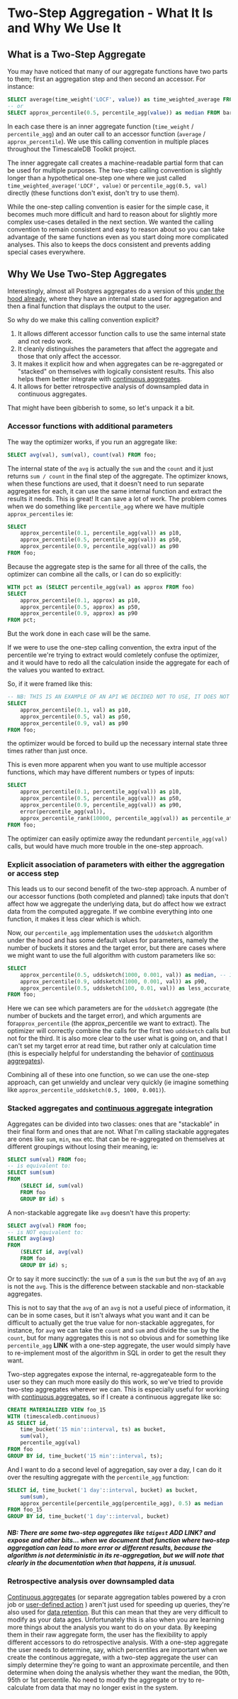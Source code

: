 <!-- markdownlint-disable -->
<!-- vale off -->
# Two-Step Aggregation - What It Is and Why We Use It

## What is a Two-Step Aggregate <a id="two-step-description"></a>
You may have noticed that many of our aggregate functions have two parts to them; first an aggregation step and then second an accessor. For instance:

```SQL , ignore
SELECT average(time_weight('LOCF', value)) as time_weighted_average FROM foo;
-- or
SELECT approx_percentile(0.5, percentile_agg(value)) as median FROM bar;
```

In each case there is an inner aggregate function (`time_weight` / `percentile_agg`) and an outer call to an accessor function (`average` / `approx_percentile`). We use this calling convention in multiple places throughout the TimescaleDB Toolkit project.

The inner aggregate call creates a machine-readable partial form that can be used for multiple purposes. The two-step calling convention is slightly longer than a hypothetical one-step one where we just called `time_weighted_average('LOCF', value)` or `percentile_agg(0.5, val)` directly (these functions don't exist, don't try to use them).

While the one-step calling convention is easier for the simple case, it becomes much more difficult and hard to reason about for slightly more complex use-cases detailed in the next section. We wanted the calling convention to remain consistent and easy to reason about so you can take advantage of the same functions even as you start doing more complicated analyses.  This also to keeps the docs consistent and prevents adding special cases everywhere.

## Why We Use Two-Step Aggregates <a id="two-step-philosophy"></a>
Interestingly, almost all Postgres aggregates do a version of this [under the hood already](https://www.postgresql.org/docs/current/xaggr.html), where they have an internal state used for aggregation and then a final function that displays the output to the user.

So why do we make this calling convention explicit?

1. It allows different accessor function calls to use the same internal state and not redo work.
2. It cleanly distinguishes the parameters that affect the aggregate and those that only affect the accessor.
3. It makes it explicit how and when aggregates can be re-aggregated or "stacked" on themselves with logically consistent results. This also helps them better integrate with [continuous aggregates](/use-timescale/latest/continuous-aggregates).
4. It allows for better retrospective analysis of downsampled data in continuous aggregates.

That might have been gibberish to some, so let's unpack it a bit.

### Accessor functions with additional parameters <a id="philosophy-accessor-funcs"></a>
The way the optimizer works, if you run an aggregate like:
```SQL , ignore
SELECT avg(val), sum(val), count(val) FROM foo;
```
The internal state of the `avg` is actually the `sum` and the `count` and it just returns `sum / count` in the final step of the aggregate. The optimizer knows, when these functions are used, that it doesn't need to run separate aggregates for each, it can use the same internal function and extract the results it needs. This is great! It can save a lot of work. The problem comes when we do something like `percentile_agg` where we have multiple `approx_percentiles` ie:

```SQL , ignore
SELECT
    approx_percentile(0.1, percentile_agg(val)) as p10,
    approx_percentile(0.5, percentile_agg(val)) as p50,
    approx_percentile(0.9, percentile_agg(val)) as p90
FROM foo;
```
Because the aggregate step is the same for all three of the calls, the optimizer can combine all the calls, or I can do so explicitly:

```SQL , ignore
WITH pct as (SELECT percentile_agg(val) as approx FROM foo)
SELECT
    approx_percentile(0.1, approx) as p10,
    approx_percentile(0.5, approx) as p50,
    approx_percentile(0.9, approx) as p90
FROM pct;
```
But the work done in each case will be the same.

If we were to use the one-step calling convention, the extra input of the percentile we're trying to extract would comletely confuse the optimizer, and it would have to redo all the calculation inside the aggregate for each of the values you wanted to extract.

So, if it were framed like this:
```SQL , ignore
-- NB: THIS IS AN EXAMPLE OF AN API WE DECIDED NOT TO USE, IT DOES NOT WORK
SELECT
    approx_percentile(0.1, val) as p10,
    approx_percentile(0.5, val) as p50,
    approx_percentile(0.9, val) as p90
FROM foo;
```
the optimizer would be forced to build up the necessary internal state three times rather than just once.

This is even more apparent when you want to use multiple accessor functions, which may have different numbers or types of inputs:

```SQL , ignore
SELECT
    approx_percentile(0.1, percentile_agg(val)) as p10,
    approx_percentile(0.5, percentile_agg(val)) as p50,
    approx_percentile(0.9, percentile_agg(val)) as p90,
    error(percentile_agg(val)),
    approx_percentile_rank(10000, percentile_agg(val)) as percentile_at_threshold
FROM foo;
```
The optimizer can easily optimize away the redundant `percentile_agg(val)` calls, but would have much more trouble in the one-step approach.

### Explicit association of parameters with either the aggregation or access step <a id="philosophy-explicit-association"></a>
This leads us to our second benefit of the two-step approach. A number of our accessor functions (both completed and planned) take inputs that don't affect how we aggregate the underlying data, but do affect how we extract data from the computed aggregate. If we combine everything into one function, it makes it less clear which is which.

Now, our `percentile_agg` implementation uses the `uddsketch` algorithm under the hood and has some default values for parameters, namely the number of buckets it stores and the target error, but there are cases where we might want to use the full algorithm with custom parameters like so:
```SQL , ignore
SELECT
    approx_percentile(0.5, uddsketch(1000, 0.001, val)) as median, -- 1000 buckets, 0.001 relative error target
    approx_percentile(0.9, uddsketch(1000, 0.001, val)) as p90,
    approx_percentile(0.5, uddsketch(100, 0.01, val)) as less_accurate_median -- modify the terms for the aggregate get a new approximation
FROM foo;
```
Here we can see which parameters are for the `uddsketch` aggregate (the number of buckets and the target error), and which arguments are for`approx_percentile` (the approx_percentile we want to extract). The optimizer will correctly combine the calls for the first two `uddsketch` calls but not for the third. It is also more clear to the user what is going on, and that I can't set my target error at read time, but rather only at calculation time (this is especially helpful for understanding the behavior of [continuous aggregates](https://docs.timescale.com/latest/using-timescaledb/continuous-aggregates)).

Combining all of these into one function, so we can use the one-step approach, can get unwieldy and unclear very quickly (ie imagine something like `approx_percentile_uddsketch(0.5, 1000, 0.001)`).
<br>
### Stacked aggregates and [continuous aggregate](https://docs.timescale.com/latest/using-timescaledb/continuous-aggregates) integration <a id="philosophy-reagg"></a>
Aggregates can be divided into two classes: ones that are "stackable" in their final form and ones that are not.
What I'm calling stackable aggregates are ones like `sum`, `min`, `max` etc. that can be re-aggregated on themselves at different groupings without losing their meaning, ie:

```SQL , ignore
SELECT sum(val) FROM foo;
-- is equivalent to:
SELECT sum(sum)
FROM
    (SELECT id, sum(val)
    FROM foo
    GROUP BY id) s
```

A non-stackable aggregate like `avg` doesn't have this property:
```SQL , ignore
SELECT avg(val) FROM foo;
-- is NOT equivalent to:
SELECT avg(avg)
FROM
    (SELECT id, avg(val)
    FROM foo
    GROUP BY id) s;
```

Or to say it more succinctly: the `sum` of a `sum` is the `sum` but the `avg` of an `avg` is not the `avg`. This is the difference between stackable and non-stackable aggregates.

This is not to say that the `avg` of an `avg` is not a useful piece of information, it can be in some cases, but it isn't always what you want and it can be difficult to actually get the true value for non-stackable aggregates, for instance, for `avg` we can take the `count` and `sum` and divide the `sum` by the `count`, but for many aggregates this is not so obvious and for something like `percentile_agg` __LINK__ with a one-step aggregate, the user would simply have to re-implement most of the algorithm in SQL in order to get the result they want.

Two-step aggregates expose the internal, re-aggregateable form to the user so they can much more easily do this work, so we've tried to provide two-step aggregates wherever we can. This is especially useful for working with [continuous aggregates](https://docs.timescale.com/latest/using-timescaledb/continuous-aggregates), so if I create a continuous aggregate like so:

```SQL , ignore
CREATE MATERIALIZED VIEW foo_15
WITH (timescaledb.continuous)
AS SELECT id,
    time_bucket('15 min'::interval, ts) as bucket,
    sum(val),
    percentile_agg(val)
FROM foo
GROUP BY id, time_bucket('15 min'::interval, ts);
```

And I want to do a second level of aggregation, say over a day, I can do it over the resulting aggregate with the `percentile_agg` function:
```SQL , ignore
SELECT id, time_bucket('1 day'::interval, bucket) as bucket,
    sum(sum),
    approx_percentile(percentile_agg(percentile_agg), 0.5) as median
FROM foo_15
GROUP BY id, time_bucket('1 day'::interval, bucket)
```


##### NB: There are some two-step aggregates like `tdigest` __ADD LINK? and expose and other bits...__ when we document that function where two-step aggregation can lead to more error or different results, because the algorithm is not deterministic in its re-aggregation, but we will note that clearly in the documentation when that happens, it is unusual.

### Retrospective analysis over downsampled data <a id="philosophy-retro"></a>
[Continuous aggregates](https://docs.timescale.com/latest/using-timescaledb/continuous-aggregates) (or separate aggregation tables powered by a cron job or [user-defined action]( __LINK__ ) ) aren't just used for speeding up queries, they're also used for [data retention]( __LINK__ ). But this can mean that they are very difficult to modify as your data ages. Unfortunately this is also when you are learning more things about the analysis you want to do on your data. By keeping them in their raw aggregate form, the user has the flexibility to apply different accessors to do retrospective analysis. With a one-step aggregate the user needs to determine, say, which percentiles are important when we create the continous aggregate, with a two-step aggregate the user can simply determine they're going to want an approximate percentile, and then determine when doing the analysis whether they want the median, the 90th, 95th or 1st percentile. No need to modify the aggregate or try to re-calculate from data that may no longer exist in the system.
